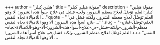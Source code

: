 +++
author = "هيلين كيلر"
title = "مقولة هيلين كيلر"
description = "مقولة هيلين كيلر: العلم تَوَصَّلَ لعلاج معظم الشرور، ولكنه فشل في علاج أسوأ هذه الشرور؛ ألا وهو اللامبالاة تجاه النفس ..."
quote = '''العلم تَوَصَّلَ لعلاج معظم الشرور، ولكنه فشل في علاج أسوأ هذه الشرور؛ ألا وهو اللامبالاة تجاه النفس ...'''
slug = "العلم-تَوَصَّلَ-لعلاج-معظم-الشرور،-ولكنه-فشل-في-علاج-أسوأ-هذه-الشرور؛-ألا-وهو-اللامبالاة-تجاه-النفس"
+++
العلم تَوَصَّلَ لعلاج معظم الشرور، ولكنه فشل في علاج أسوأ هذه الشرور؛ ألا وهو اللامبالاة تجاه النفس ...
